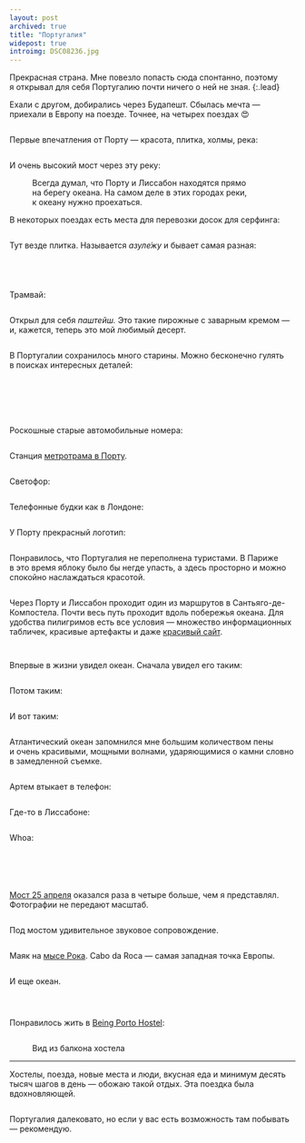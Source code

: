 ```yaml
---
layout: post
archived: true
title: "Португалия"
widepost: true
introimg: DSC08236.jpg
---
```


Прекрасная страна. Мне повезло попасть сюда спонтанно, поэтому я открывал для себя Португалию почти ничего о ней не зная.
{:.lead}

<!-- more -->

Ехали с другом, добирались через Будапешт. Сбылась мечта — приехали в Европу на поезде. Точнее, на четырех поездах 😍

<figure>
  <img src="/i/blog/portugal/DSC08004.jpg" alt="">
</figure>

<!-- <figure>
  <img src="/i/blog/portugal/DSC08105.jpg" alt="">
</figure>
 -->

Первые впечатления от Порту — красота, плитка, холмы, река:

<figure>
  <img src="/i/blog/portugal/DSC08066.jpg" alt="">
</figure>

И очень высокий мост через эту реку:

<figure>
  <img src="/i/blog/portugal/DSC08069.jpg" alt="">
  <figcaption>Всегда думал, что Порту и Лиссабон находятся прямо на берегу океана. На самом деле в этих городах реки, к океану нужно проехаться.</figcaption>
</figure>

В некоторых поездах есть места для перевозки досок для серфинга:

<figure>
  <img src="/i/blog/portugal/DSC08107.jpg" alt="">
</figure>

Тут везде плитка. Называется _азуле́жу_ и бывает самая разная:

<figure>
  <img src="/i/blog/portugal/DSC08099.jpg" alt="">
</figure>

<figure>
  <img src="/i/blog/portugal/DSC08240.jpg" alt="">
</figure>

<figure>
  <img src="/i/blog/portugal/DSC08119.jpg" alt="">
</figure>

<figure>
  <img src="/i/blog/portugal/DSC08142.jpg" alt="">
</figure>

Трамвай:

<figure>
  <img src="/i/blog/portugal/DSC08120.jpg" alt="">
</figure>

Открыл для себя _паштейш._ Это такие пирожные с заварным кремом — и, кажется, теперь это мой любимый десерт.

<figure>
  <img src="/i/blog/portugal/DSC08127.jpg" alt="">
</figure>

<!-- <figure>
  <img src="/i/blog/portugal/DSC08278.jpg" alt="">
</figure> -->

В Португалии сохранилось много старины. Можно бесконечно гулять в поисках интересных деталей:

<figure>
  <img src="/i/blog/portugal/DSC08152.jpg" alt="">
</figure>

<figure>
  <img src="/i/blog/portugal/DSC08140.jpg" alt="">
</figure>

<figure>
  <img src="/i/blog/portugal/IMG_3988.jpg" alt="">
</figure>

<figure>
  <img src="/i/blog/portugal/DSC08235.jpg" alt="">
</figure>

<figure>
  <img src="/i/blog/portugal/DSC08122.jpg" alt="">
</figure>

<figure>
  <img src="/i/blog/portugal/IMG_3812.jpg" alt="">
</figure>

Роскошные старые автомобильные номера:

<figure>
  <img src="/i/blog/portugal/IMG_3589.jpg" alt="">
</figure>

Станция [метротрама в Порту](https://ru.wikipedia.org/wiki/%D0%9C%D0%B5%D1%82%D1%80%D0%BE%D0%BF%D0%BE%D0%BB%D0%B8%D1%82%D0%B5%D0%BD_%D0%9F%D0%BE%D1%80%D1%82%D1%83).

<figure>
  <img src="/i/blog/portugal/DSC08162.jpg" alt="">
</figure>

Светофор:

<figure>
  <img src="/i/blog/portugal/DSC08147.jpg" alt="">
</figure>

<!-- <figure>
  <img src="/i/blog/portugal/DSC08170.jpg" alt="">
</figure> -->

Телефонные будки как в Лондоне:

<figure>
  <img src="/i/blog/portugal/DSC08172.jpg" alt="">
</figure>

У Порту прекрасный логотип:

<figure>
  <img src="/i/blog/portugal/DSC08178.jpg" alt="">
</figure>

Понравилось, что Португалия не переполнена туристами. В Париже в это время яблоку было бы негде упасть, а здесь просторно и можно спокойно наслаждаться красотой.

<figure>
  <img src="/i/blog/portugal/DSC08180.jpg" alt="">
</figure>

Через Порту и Лиссабон проходит один из маршрутов в Сантьяго-де-Компостела. Почти весь путь проходит вдоль побережья океана. Для удобства пилигримов есть все условия — множество информационных табличек, красивые артефакты и даже [красивый сайт](http://www.caminhoportuguesdacosta.com/en).

<figure>
  <img src="/i/blog/portugal/DSC08181.jpg" alt="">
</figure>

<figure>
  <img src="/i/blog/portugal/DSC08184.jpg" alt="">
</figure>

Впервые в жизни увидел океан. Сначала увидел его таким:

<figure>
  <img src="/i/blog/portugal/DSC08192.jpg" alt="">
</figure>

Потом таким:

<figure>
  <img src="/i/blog/portugal/DSC08224.jpg" alt="">
</figure>

И вот таким:

<figure>
  <img src="/i/blog/portugal/DSC08206.jpg" alt="">
</figure>

Атлантический океан запомнился мне большим количеством пены и очень красивыми, мощными волнами, ударяющимися о камни словно в замедленной съемке.

<figure>
  <img src="/i/blog/portugal/DSC08316.jpg" alt="">
</figure>

Артем втыкает в телефон:

<figure>
  <img src="/i/blog/portugal/DSC08202.jpg" alt="">
</figure>

Где-то в Лиссабоне:

<figure>
  <img src="/i/blog/portugal/DSC08229.jpg" alt="">
</figure>

Whoa:

<figure>
  <img src="/i/blog/portugal/DSC08231.jpg" alt="">
</figure>

<figure>
  <img src="/i/blog/portugal/DSC08242.jpg" alt="">
</figure>

<figure>
  <img src="/i/blog/portugal/DSC08245.jpg" alt="">
</figure>

<figure>
  <img src="/i/blog/portugal/DSC08253.jpg" alt="">
</figure>

<figure>
  <img src="/i/blog/portugal/DSC08258.jpg" alt="">
</figure>

[Мост 25 апреля](https://ru.wikipedia.org/wiki/%D0%9C%D0%BE%D1%81%D1%82_%D0%B8%D0%BC%D0%B5%D0%BD%D0%B8_25_%D0%B0%D0%BF%D1%80%D0%B5%D0%BB%D1%8F) оказался раза в четыре больше, чем я представлял. Фотографии не передают масштаб.

<figure>
  <img src="/i/blog/portugal/DSC08271.jpg" alt="">
</figure>

Под мостом удивительное звуковое сопровождение.

<figure>
  <img src="/i/blog/portugal/DSC08274.jpg" alt="">
</figure>

Маяк на [мысе Рока](https://ru.wikipedia.org/wiki/%D0%A0%D0%BE%D0%BA%D0%B0_(%D0%BC%D1%8B%D1%81)). Cabo da Roca — самая западная точка Европы.

<figure>
  <img src="/i/blog/portugal/DSC08294.jpg" alt="">
</figure>

И еще океан.

<figure>
  <img src="/i/blog/portugal/DSC08317.jpg" alt="">
</figure>

<figure>
  <img src="/i/blog/portugal/DSC08321.jpg" alt="">
</figure>

<figure>
  <img src="/i/blog/portugal/DSC08325.jpg" alt="">
</figure>

Понравилось жить в [Being Porto Hostel](http://beingportohostel.com/en/):

<figure>
  <img src="/i/blog/portugal/DSC08331.jpg" alt="">
</figure>

<figure>
  <img src="/i/blog/portugal/DSC08333.jpg" alt="">
  <figcaption>Вид из балкона хостела</figcaption>
</figure>

* * *

Хостелы, поезда, новые места и люди, вкусная еда и минимум десять тысяч шагов в день — обожаю такой отдых. Эта поездка была вдохновляющей.

<figure>
  <img src="/i/blog/portugal/IMG_3847.jpg" alt="">
</figure>

Португалия далековато, но если у вас есть возможность там побывать — рекомендую.
